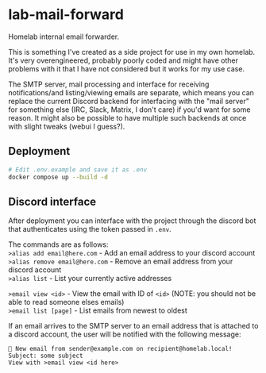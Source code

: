 # lab-mail-forward
Homelab internal email forwarder.

This is something I've created as a side project for use in my own homelab. It's very overengineered, probably poorly coded and might have other problems with it that I have not considered but it works for my use case.

The SMTP server, mail processing and interface for receiving notifications/and listing/viewing emails are separate, which means you can replace the current Discord backend for interfacing with the "mail server" for something else (IRC, Slack, Matrix, I don't care) if you'd want for some reason. It might also be possible to have multiple such backends at once with slight tweaks (webui I guess?).

## Deployment
```bash
# Edit .env.example and save it as .env
docker compose up --build -d
```

## Discord interface
After deployment you can interface with the project through the discord bot that authenticates using the token passed in `.env`.

The commands are as follows:  
`>alias add email@here.com` - Add an email address to your discord account  
`>alias remove email@here.com` - Remove an email address from your discord account  
`>alias list` - List your currently active addresses  

`>email view <id>` - View the email with ID of `<id>` (NOTE: you should not be able to read someone elses emails)  
`>email list [page]` - List emails from newest to oldest

If an email arrives to the SMTP server to an email address that is attached to a discord account, the user will be notified with the following message:
```
📨 New email from sender@example.com on recipient@homelab.local!
Subject: some subject
View with >email view <id here>
```
